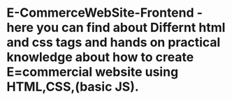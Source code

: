 # E-CommerceWebSite-Frontend - here you can find about Differnt html and css tags and hands on practical knowledge about how to create E=commercial website using HTML,CSS,(basic JS).
